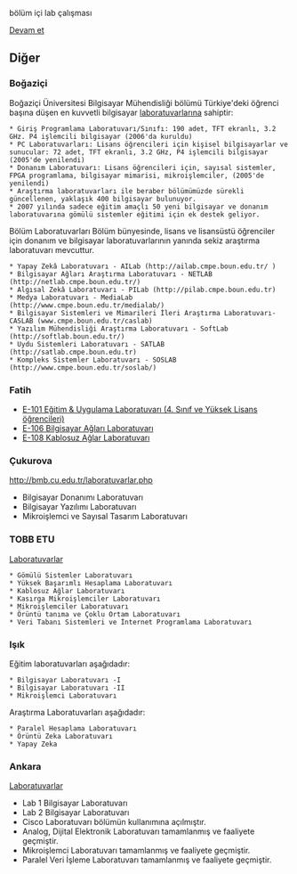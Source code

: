 bölüm içi lab çalışması

[Devam et](http://www.google.com/search?q=site:edu.tr+laboratuvarlar+++%22bilgisayar+m%C3%BChendisli%C4%9Fi%22+b%C3%B6l%C3%BCm%C3%BC&hl=tr&client=iceweasel-a&rls=org.mozilla:tr-TR:unofficial&prmd=iv&ei=CnMHTdP8EoGW8QPxl905&start=30&sa=N)

## Diğer

### Boğaziçi

Boğaziçi Üniversitesi Bilgisayar Mühendisliği bölümü Türkiye'deki öğrenci başına düşen en kuvvetli bilgisayar [laboratuvarlarına](http://www.cmpe.boun.edu.tr/about/building/index_tr.php) sahiptir:

    * Giriş Programlama Laboratuvarı/Sınıfı: 190 adet, TFT ekranlı, 3.2 GHz. P4 işlemcili bilgisayar (2006'da kuruldu)
    * PC Laboratuvarları: Lisans öğrencileri için kişisel bilgisayarlar ve sunucular: 72 adet, TFT ekranlı, 3.2 GHz, P4 işlemcili bilgisayar (2005'de yenilendi)
    * Donanım Laboratuvarı: Lisans öğrencileri için, sayısal sistemler, FPGA programlama, bilgisayar mimarisi, mikroişlemciler, (2005'de yenilendi)
    * Araştırma laboratuvarları ile beraber bölümümüzde sürekli güncellenen, yaklaşık 400 bilgisayar bulunuyor.
    * 2007 yılında sadece eğitim amaçlı 50 yeni bilgisayar ve donanım laboratuvarına gömülü sistemler eğitimi için ek destek geliyor.


Bölüm Laboratuvarları
Bölüm bünyesinde, lisans ve lisansüstü öğrenciler için donanım ve bilgisayar laboratuvarlarının yanında sekiz araştırma laboratuvarı mevcuttur.

    * Yapay Zekâ Laboratuvarı - AILab (http://ailab.cmpe.boun.edu.tr/ )
    * Bilgisayar Ağları Araştırma Laboratuvarı - NETLAB (http://netlab.cmpe.boun.edu.tr/)
    * Algısal Zekâ Laboratuvarı - PILab (http://pilab.cmpe.boun.edu.tr)
    * Medya Laboratuvarı - MediaLab (http://www.cmpe.boun.edu.tr/medialab/)
    * Bilgisayar Sistemleri ve Mimarileri İleri Araştırma Laboratuvarı-CASLAB (www.cmpe.boun.edu.tr/caslab)
    * Yazılım Mühendisliği Araştırma Laboratuvarı - SoftLab (http://softlab.boun.edu.tr/)
    * Uydu Sistemleri Laboratuvarı - SATLAB (http://satlab.cmpe.boun.edu.tr)
    * Kompleks Sistemler Laboratuvarı - SOSLAB (http://www.cmpe.boun.edu.tr/soslab/)  


### Fatih

- [E-101 Eğitim & Uygulama Laboratuvarı (4. Sınıf ve Yüksek Lisans öğrencileri)](http://www.ceng.fatih.edu.tr/?labs,32)
- [E-106 Bilgisayar Ağları Laboratuvarı](http://www.ceng.fatih.edu.tr/?labs,41)
- [E-108 Kablosuz Ağlar Laboratuvarı](http://www.ceng.fatih.edu.tr/?labs,39)

### Çukurova

http://bmb.cu.edu.tr/laboratuvarlar.php

- Bilgisayar Donanımı Laboratuvarı
- Bilgisayar Yazılımı Laboratuvarı
- Mikroişlemci ve Sayısal Tasarım Laboratuvarı

### TOBB ETU

[Laboratuvarlar](http://bil.etu.edu.tr/laboratuvarlar)

    * Gömülü Sistemler Laboratuvarı
    * Yüksek Başarımlı Hesaplama Laboratuvarı
    * Kablosuz Ağlar Laboratuvarı
    * Kasırga Mikroişlemciler Laboratuvarı
    * Mikroişlemciler Laboratuvarı
    * Örüntü tanıma ve Çoklu Ortam Laboratuvarı
    * Veri Tabanı Sistemleri ve İnternet Programlama Laboratuvarı
 
### Işık

Eğitim laboratuvarları aşağıdadır:

    * Bilgisayar Laboratuvarı -I
    * Bilgisayar Laboratuvarı -II
    * Mikroişlemci Laboratuvarı

Araştırma Laboratuvarları aşağıdadır:

    * Paralel Hesaplama Laboratuvarı
    * Örüntü Zeka Laboratuvarı
    * Yapay Zeka

### Ankara

[Laboratuvarlar](http://comp.eng.ankara.edu.tr/labs.html)

- Lab 1 Bilgisayar Laboratuvarı
- Lab 2 Bilgisayar Laboratuvarı
- Cisco Laboratuvarı bölümün kullanımına açılmıştır.
- Analog, Dijital Elektronik Laboratuvarı tamamlanmış ve faaliyete geçmiştir.
- Mikroişlemci Laboratuvarı tamamlanmış ve faaliyete geçmiştir.
- Paralel Veri İşleme Laboratuvarı tamamlanmış ve faaliyete geçmiştir.
